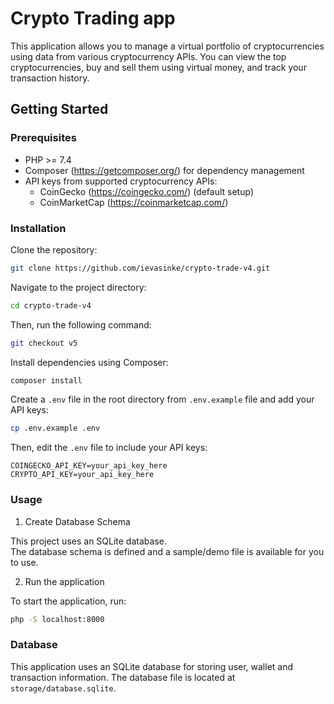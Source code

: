 # Crypto Trading app

This application allows you to manage a virtual portfolio of cryptocurrencies using data from various cryptocurrency
APIs. You can view the top cryptocurrencies, buy and sell them using virtual money, and track your transaction history.

## Getting Started

### Prerequisites

- PHP >= 7.4
- Composer (https://getcomposer.org/) for dependency management
- API keys from supported cryptocurrency APIs:
    - CoinGecko (https://coingecko.com/) (default setup)
    - CoinMarketCap (https://coinmarketcap.com/)

### Installation

Clone the repository:

``` sh 
git clone https://github.com/ievasinke/crypto-trade-v4.git
 ```  

Navigate to the project directory:

``` sh 
cd crypto-trade-v4
  ```

Then, run the following command:

``` sh 
git checkout v5
  ```

Install dependencies using Composer:

``` sh
composer install
  ```  

Create a `.env` file in the root directory from `.env.example` file and add your API keys:

``` sh 
cp .env.example .env
 ```  

Then, edit the `.env` file to include your API keys:

``` COINGECKO_API_KEY=your_api_key_here ```  
``` CRYPTO_API_KEY=your_api_key_here ```

### Usage

1. Create Database Schema

This project uses an SQLite database.  
The database schema is defined and a sample/demo file is available for you to use.  

2. Run the application

To start the application, run:

``` sh
php -S localhost:8000  
```  

### Database

This application uses an SQLite database for storing user, wallet and transaction information. The database file is located
at `storage/database.sqlite`.
